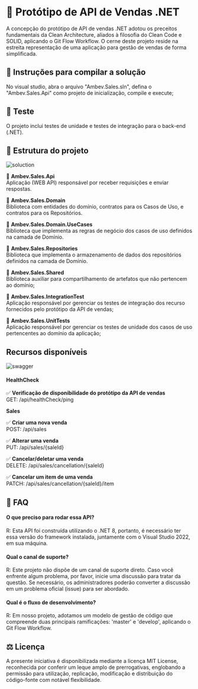  # 💸 Protótipo de API de Vendas .NET

A concepção do protótipo de API de vendas .NET adotou os preceitos fundamentais da Clean Architecture, aliados à filosofia do Clean Code e SOLID, aplicando o Git Flow Workflow.
O cerne deste projeto reside na estreita representação de uma aplicação para gestão de vendas de forma simplificada.

## 📝 Instruções para compilar a solução

No visual studio, abra o arquivo "Ambev.Sales.sln", defina o "Ambev.Sales.Api" como projeto de inicialização, compile e execute;

## 🧪 Teste

O projeto inclui testes de unidade e testes de integração para o back-end (.NET).

## 📁 Estrutura do projeto


![soluction](https://github.com/user-attachments/assets/eb3cf642-da81-4727-8d04-9d65eb215d86)

🔹 <b>Ambev.Sales.Api</b><br/>
 Aplicação (WEB API) responsável por receber requisições e enviar respostas.

🔹 <b>Ambev.Sales.Domain</b><br/> 
Biblioteca com entidades do domínio, contratos para os Casos de Uso, e contratos para os Repositórios.

🔹 <b>Ambev.Sales.Domain.UseCases</b><br/>
Biblioteca que implementa as regras de negócio dos casos de uso definidos na camada de Domínio.

🔹 <b>Ambev.Sales.Repositories</b><br/>
Biblioteca que implementa o armazenamento de dados dos repositórios definidos na camada de Domínio.

🔹 <b>Ambev.Sales.Shared</b><br/>
Biblioteca auxiliar para compartilhamento de artefatos que não pertencem ao domínio;

🧪 <b>Ambev.Sales.IntegrationTest</b><br/>
Aplicação responsável por gerenciar os testes de integração dos recurso fornecidos pelo protótipo da API de vendas;

🧪 <b>Ambev.Sales.UnitTests</b><br/>
Aplicação responsável por gerenciar os testes de unidade dos casos de uso pertencentes ao domínio da aplicação;

## Recursos disponíveis

![swagger](https://github.com/user-attachments/assets/bc21f455-15af-496b-b4d0-9bd34a888910)

#### HealthCheck

 ✅ <b>Verificação de disponibilidade do protótipo da API de vendas</b><br/> 
  GET: /api/healthCheck/ping<br/>
  
**Sales**

 ✅ <b>Criar uma nova venda</b><br/> 
  POST: /api/sales<br/>

✅ <b>Alterar uma venda</b><br/>
  PUT: /api/sales/{saleId}<br/>
  
✅ <b>Cancelar/deletar uma venda</b><br/>
  DELETE: /api/sales/cancellation/{saleId}<br/>
  
✅ <b>Cancelar um item de uma venda</b><br/>
  PATCH: /api/sales/cancellation/{saleId}/item<br/> 

## 🤔 FAQ

#### O que preciso para rodar essa API?
R: Esta API foi construída utilizando o .NET 8, portanto, é necessário ter essa versão do framework instalada, juntamente com o Visual Studio 2022, em sua máquina.

#### Qual o canal de suporte?
R: Este projeto não dispõe de um canal de suporte direto.  Caso você enfrente algum problema, por favor, inicie uma discussão para tratar da questão. Se necessário, os administradores poderão converter a discussão em um problema oficial (issue) para ser abordado.

#### Qual é o fluxo de desenvolvimento?
R: Em nosso projeto, adotamos um modelo de gestão de código que compreende duas principais ramificações: 'master' e 'develop', aplicando o  Git Flow Workflow.

## ⚖️ Licença

A presente iniciativa é disponibilizada mediante a licença MIT License, reconhecida por conferir um leque amplo de prerrogativas, englobando a permissão para utilização, replicação, modificação e distribuição do código-fonte com notável flexibilidade.
